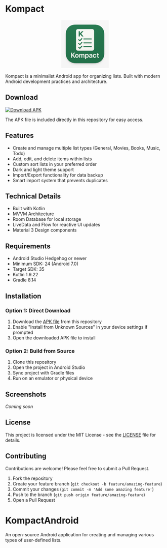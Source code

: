# Kompact

<div align="center">
  <img src="assets/kompact_icon.png" alt="Kompact App Icon" width="150" height="150">
</div>

Kompact is a minimalist Android app for organizing lists. Built with modern Android development practices and architecture.

## Download

[<img src="https://img.shields.io/badge/Download-APK-green.svg" alt="Download APK" width="150"/>](app/release/Kompact-v1.0.1.apk)

The APK file is included directly in this repository for easy access.

## Features

- Create and manage multiple list types (General, Movies, Books, Music, Todo)
- Add, edit, and delete items within lists
- Custom sort lists in your preferred order
- Dark and light theme support
- Import/Export functionality for data backup
- Smart import system that prevents duplicates

## Technical Details

- Built with Kotlin
- MVVM Architecture
- Room Database for local storage
- LiveData and Flow for reactive UI updates
- Material 3 Design components

## Requirements

- Android Studio Hedgehog or newer
- Minimum SDK: 24 (Android 7.0)
- Target SDK: 35
- Kotlin 1.9.22
- Gradle 8.14

## Installation

### Option 1: Direct Download
1. Download the [APK file](app/release/Kompact-v1.0.1.apk) from this repository
2. Enable "Install from Unknown Sources" in your device settings if prompted
3. Open the downloaded APK file to install

### Option 2: Build from Source
1. Clone this repository
2. Open the project in Android Studio
3. Sync project with Gradle files
4. Run on an emulator or physical device

## Screenshots

*Coming soon*

## License

This project is licensed under the MIT License - see the [LICENSE](LICENSE) file for details.

## Contributing

Contributions are welcome! Please feel free to submit a Pull Request.

1. Fork the repository
2. Create your feature branch (`git checkout -b feature/amazing-feature`)
3. Commit your changes (`git commit -m 'Add some amazing feature'`)
4. Push to the branch (`git push origin feature/amazing-feature`)
5. Open a Pull Request

# KompactAndroid
An open-source Android application for creating and managing various types of user-defined lists.
